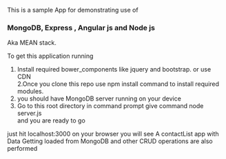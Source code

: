 This is a sample App for demonstrating use of <h3>MongoDB, Express , Angular js and Node js </h3> Aka MEAN stack.

To get this application running <br/>
1. Install required bower_components like jquery and bootstrap. or use CDN<br/>
2.Once you clone this repo use npm install command to install required modules.<br/>
3. you should have MongoDB  server running on your device<br/>
4. Go to this root directory in command prompt give command node server.js<br/>
 	and you are ready to go

just hit localhost:3000 on your browser
you will see A contactList app with Data Getting loaded from MongoDB and other CRUD operations are also performed

